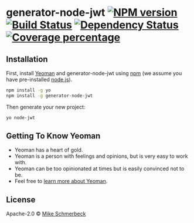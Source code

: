 # generator-node-jwt [![NPM version][npm-image]][npm-url] [![Build Status][travis-image]][travis-url] [![Dependency Status][daviddm-image]][daviddm-url] [![Coverage percentage][coveralls-image]][coveralls-url]
> 

## Installation

First, install [Yeoman](http://yeoman.io) and generator-node-jwt using [npm](https://www.npmjs.com/) (we assume you have pre-installed [node.js](https://nodejs.org/)).

```bash
npm install -g yo
npm install -g generator-node-jwt
```

Then generate your new project:

```bash
yo node-jwt
```

## Getting To Know Yeoman

 * Yeoman has a heart of gold.
 * Yeoman is a person with feelings and opinions, but is very easy to work with.
 * Yeoman can be too opinionated at times but is easily convinced not to be.
 * Feel free to [learn more about Yeoman](http://yeoman.io/).

## License

Apache-2.0 © [Mike Schmerbeck]()


[npm-image]: https://badge.fury.io/js/generator-node-jwt.svg
[npm-url]: https://npmjs.org/package/generator-node-jwt
[travis-image]: https://travis-ci.org//generator-node-jwt.svg?branch=master
[travis-url]: https://travis-ci.org//generator-node-jwt
[daviddm-image]: https://david-dm.org//generator-node-jwt.svg?theme=shields.io
[daviddm-url]: https://david-dm.org//generator-node-jwt
[coveralls-image]: https://coveralls.io/repos//generator-node-jwt/badge.svg
[coveralls-url]: https://coveralls.io/r//generator-node-jwt
